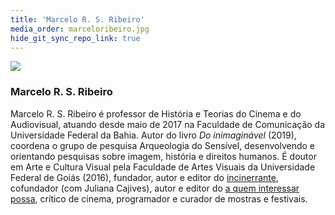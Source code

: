 ```yaml
---
title: 'Marcelo R. S. Ribeiro'
media_order: marceloribeiro.jpg
hide_git_sync_repo_link: true
---
```


![](marceloribeiro.jpg&resize=150,150&classes=right,s-round)

### Marcelo R. S. Ribeiro

Marcelo R. S. Ribeiro é professor de História e Teorias do Cinema e do Audiovisual, atuando desde maio de 2017 na Faculdade de Comunicação da Universidade Federal da Bahia. Autor do livro _Do inimaginável_ (2019), coordena o grupo de pesquisa Arqueologia do Sensível, desenvolvendo e orientando pesquisas sobre imagem, história e direitos humanos. É doutor em Arte e Cultura Visual pela Faculdade de Artes Visuais da Universidade Federal de Goiás (2016), fundador, autor e editor do [incinerrante](https://www.incinerrante.com/), cofundador (com Juliana Cajives), autor e editor do [a quem interessar possa](https://www.aquem.in/), crítico de cinema, programador e curador de mostras e festivais.

